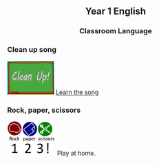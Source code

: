 <h2> 
<p align="center">
Year 1 English
</p>
</h2>

<h3> 
<p align="center">
Classroom Language
</p>
</h3>



### Clean up song

[![clean](/images/clean.png)](https://www.youtube.com/watch?v=RmNCryV6G_M) [Learn the song](https://www.youtube.com/watch?v=RmNCryV6G_M)

### Rock, paper, scissors

![rps](/images/rps.png) Play at home.

